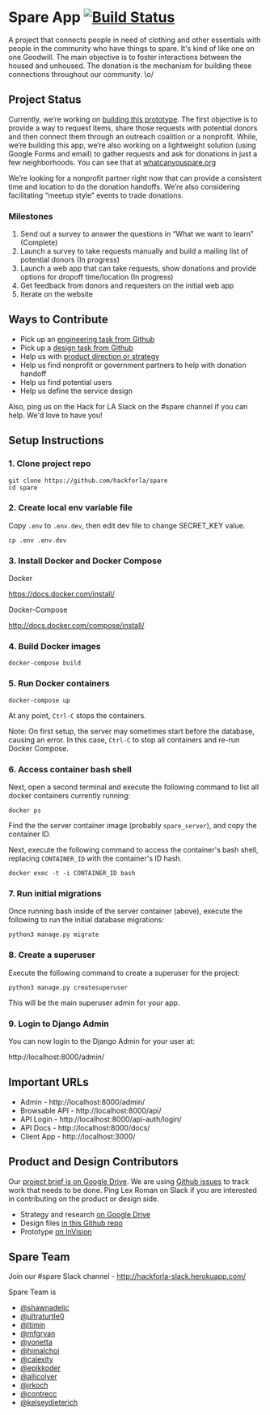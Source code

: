 # Spare App [![Build Status](https://travis-ci.org/hackforla/spare.svg?branch=master)](https://travis-ci.org/hackforla/spare)

A project that connects people in need of clothing and other essentials with people in the community who have things to spare. It's kind of like one on one Goodwill. The main objective is to foster interactions between the housed and unhoused. The donation is the mechanism for building these connections throughout our community. \o/

## Project Status
Currently, we’re working on [building this prototype](https://projects.invisionapp.com/share/YKH1L8TAB56#/291938149_Home). The first objective is to provide a way to request items, share those requests with potential donors and then connect them through an outreach coalition or a nonprofit. While, we’re building this app, we’re also working on a lightweight solution (using Google Forms and email) to gather requests and ask for donations in just a few neighborhoods. You can see that at [whatcanyouspare.org](http://whatcanyouspare.org)

We’re looking for a nonprofit partner right now that can provide a consistent time and location to do the donation handoffs. We’re also considering facilitating “meetup style” events to trade donations.

### Milestones
1) Send out a survey to answer the questions in “What we want to learn” (Complete)
2) Launch a survey to take requests manually and build a mailing list of potential donors (In progress)
3) Launch a web app that can take requests, show donations and provide options for dropoff time/location (In progress)
4) Get feedback from donors and requesters on the initial web app
5) Iterate on the website


## Ways to Contribute
* Pick up an [engineering task from Github](https://github.com/hackforla/spare/issues)
* Pick up a [design task from Github](https://github.com/hackforla/spare/issues)
* Help us with [product direction or strategy](https://github.com/hackforla/spare#product-and-design-contributors)
* Help us find nonprofit or government partners to help with donation handoff
* Help us find potential users
* Help us define the service design

Also, ping us on the Hack for LA Slack on the #spare channel if you can help. We'd love to have you!

## Setup Instructions

### 1. Clone project repo

```
git clone https://github.com/hackforla/spare
cd spare
```

### 2. Create local env variable file

Copy `.env` to `.env.dev`, then edit dev file
to change SECRET_KEY value.

```
cp .env .env.dev
```

### 3. Install Docker and Docker Compose

Docker

https://docs.docker.com/install/

Docker-Compose

http://docs.docker.com/compose/install/

### 4. Build Docker images

`docker-compose build`

### 5. Run Docker containers

`docker-compose up`

At any point, `Ctrl-C` stops the containers.

Note: On first setup, the server may sometimes start before the
      database, causing an error. In this case, `Ctrl-C` to stop
      all containers and re-run Docker Compose.

### 6. Access container bash shell
Next, open a second terminal and execute the following command to list all
docker containers currently running:

`docker ps`

Find the the server container image (probably `spare_server`), and
copy the container ID.

Next, execute the following command to access the container's bash shell,
replacing `CONTAINER_ID` with the container's ID hash.

`docker exec -t -i CONTAINER_ID bash`

### 7. Run initial migrations

Once running bash inside of the server container (above), execute the
following to run the initial database migrations:

`python3 manage.py migrate`

### 8. Create a superuser

Execute the following command to create a superuser for the project:

`python3 manage.py createsuperuser`

This will be the main superuser admin for your app.

### 9. Login to Django Admin

You can now login to the Django Admin for your user at:

http://localhost:8000/admin/

## Important URLs

* Admin - http://localhost:8000/admin/
* Browsable API - http://localhost:8000/api/
* API Login - http://localhost:8000/api-auth/login/
* API Docs - http://localhost:8000/docs/
* Client App - http://localhost:3000/



## Product and Design Contributors

Our [project brief is on Google Drive](https://docs.google.com/document/d/124thgq7tZZ-EexYIPA1Bffl7FYm4T2uc4MgKn_IASd0/edit?usp=sharing). We are using [Github issues](https://github.com/hackforla/spare/issues) to track work that needs to be done. Ping Lex Roman on Slack if you are interested in contributing on the product or design side.


* Strategy and research [on Google Drive](https://drive.google.com/drive/folders/1fpH1YDNswWP6DRxHW3QM6MvfKwzWW0ZK?usp=sharing)
* Design files [in this Github repo](https://github.com/hackforla/spare/tree/master/design)
* Prototype [on InVision](https://invis.io/YKH1L8TAB56#/291938149_Home)

## Spare Team

Join our #spare Slack channel -
http://hackforla-slack.herokuapp.com/

Spare Team is
* [@shawnadelic](https://github.com/shawnadelic)
* [@ultraturtle0](https://github.com/ultraturtle0)
* [@ltimin](https://github.com/ltimin)
* [@mfgryan](https://github.com/mfgryan)
* [@vonetta](https://github.com/vonetta)
* [@himalchoi](https://github.com/himalchoi)
* [@calexity](https://github.com/calexity)
* [@epikkoder](https://github.com/epikkoder)
* [@allicolyer](https://github.com/allicolyer)
* [@jrkoch](https://github.com/jrkoch)
* [@contrecc](https://github.com/contrecc)
* [@kelseydieterich](https://github.com/kelseydieterich)
